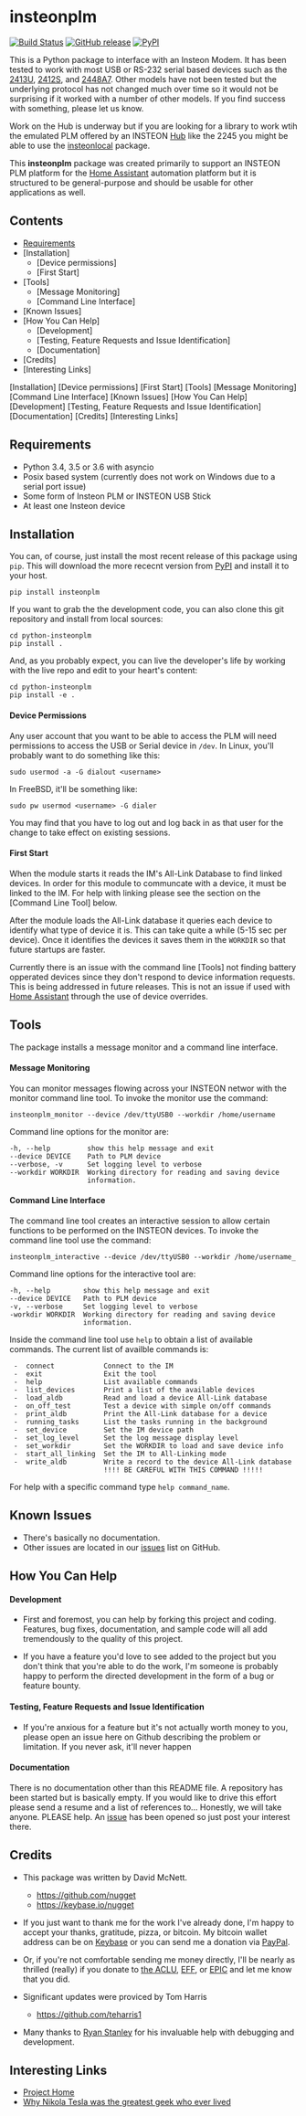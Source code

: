 # insteonplm

[![Build Status](https://travis-ci.org/nugget/python-insteonplm.svg?branch=master)](https://travis-ci.org/nugget/python-insteonplm)
[![GitHub release](https://img.shields.io/github/release/nugget/python-insteonplm.svg)](https://github.com/nugget/python-insteonplm/releases)
[![PyPI](https://img.shields.io/pypi/v/insteonplm.svg)](https://pypi.python.org/pypi/insteonplm)


This is a Python package to interface with an Insteon Modem. It has been tested
to work with most USB or RS-232 serial based devices such as the [2413U],
[2412S], and [2448A7].  Other models have not been tested but the underlying
protocol has not changed much over time so it would not be surprising if it
worked with a number of other models. If you find success with something,
please let us know.

Work on the Hub is underway but if you are looking for a library to work wtih
the emulated PLM offered by an INSTEON [Hub] like the 2245 you might be able to
use the [insteonlocal] package.

This **insteonplm** package was created primarily to support an INSTEON PLM
platform for the [Home Assistant] automation platform but it is structured
to be general-purpose and should be usable for other applications as well.

[Home Assistant]: https://home-assistant.io/
[2413U]: https://www.insteon.com/powerlinc-modem-usb
[2412S]: https://www.insteon.com/powerlinc-modem-serial
[2448A7]: http://www.insteon.com/usb-wireless-adapter
[Hub]: https://www.insteon.com/which-hub-are-you
[insteonlocal]: https://github.com/phareous/insteonlocal

## Contents
- [Requirements]
- [Installation]
    - [Device permissions]
    - [First Start]
- [Tools]
    - [Message Monitoring]
    - [Command Line Interface]
- [Known Issues]
- [How You Can Help]
    - [Development]
    - [Testing, Feature Requests and Issue Identification]
    - [Documentation]
- [Credits]
- [Interesting Links]

[Requirements]:#requirements
[Installation]
[Device permissions]
[First Start]
[Tools]
[Message Monitoring]
[Command Line Interface]
[Known Issues]
[How You Can Help]
[Development]
[Testing, Feature Requests and Issue Identification]
[Documentation]
[Credits]
[Interesting Links]

## Requirements

- Python 3.4, 3.5 or 3.6 with asyncio
- Posix based system (currently does not work on Windows due to a serial port
issue)
- Some form of Insteon PLM or INSTEON USB Stick
- At least one Insteon device

## Installation

You can, of course, just install the most recent release of this package using
`pip`.  This will download the more rececnt version from [PyPI] and install it
to your host.

[PyPI]: https://pypi.python.org/pypi/insteonplm

    pip install insteonplm

If you want to grab the the development code, you can also clone this git
repository and install from local sources:

	cd python-insteonplm
    pip install .

And, as you probably expect, you can live the developer's life by working with
the live repo and edit to your heart's content:

    cd python-insteonplm
	pip install -e .

#### Device Permissions

Any user account that you want to be able to access the PLM will need
permissions to access the USB or Serial device in `/dev`.  In Linux, you'll
probably want to do something like this:

    sudo usermod -a -G dialout <username>

In FreeBSD, it'll be something like:

	sudo pw usermod <username> -G dialer

You may find that you have to log out and log back in as that user for the
change to take effect on existing sessions.

#### First Start

When the module starts it reads the IM's All-Link Database to find linked
devices. In order for this module to communcate with a device, it must be
linked to the IM. For help with linking please see the section on the
[Command Line Tool] below.

After the module loads the All-Link database it queries each device to identify
what type of device it is. This can take quite a while (5-15 sec per
device). Once it identifies the devices it saves them in the `WORKDIR` so that
future startups are faster. 

Currently there is an issue with the command line [Tools] not finding battery
opperated devices since they don't respond to device information requests.
This is being addressed in future releases. This is not an issue if used with 
[Home Assistant] through the use of device overrides.

## Tools

The package installs a message monitor and a command line interface.   

#### Message Monitoring

You can monitor messages flowing across your INSTEON networ with the monitor
command line tool. To invoke the monitor use the command:

    insteonplm_monitor --device /dev/ttyUSB0 --workdir /home/username

Command line options for the monitor are:

    -h, --help         show this help message and exit
    --device DEVICE    Path to PLM device
    --verbose, -v      Set logging level to verbose
    --workdir WORKDIR  Working directory for reading and saving device
                       information.

#### Command Line Interface

The command line tool creates an interactive session to allow certain functions
to be performed on the INSTEON devices. To invoke the command line tool use the
command:

    insteonplm_interactive --device /dev/ttyUSB0 --workdir /home/username_

Command line options for the interactive tool are:

    -h, --help        show this help message and exit
    --device DEVICE   Path to PLM device
    -v, --verbose     Set logging level to verbose
    -workdir WORKDIR  Working directory for reading and saving device
                      information.

Inside the command line tool use `help` to obtain a list of available commands.
The current list of availble commands is:

     -  connect            Connect to the IM
     -  exit               Exit the tool
     -  help               List available commands
     -  list_devices       Print a list of the available devices
     -  load_aldb          Read and load a device All-Link database
     -  on_off_test        Test a device with simple on/off commands
     -  print_aldb         Print the All-Link database for a device
     -  running_tasks      List the tasks running in the background
     -  set_device         Set the IM device path
     -  set_log_level      Set the log message display level
     -  set_workdir        Set the WORKDIR to load and save device info
     -  start_all_linking  Set the IM to All-Linking mode
     -  write_aldb         Write a record to the device All-Link database
                           !!!! BE CAREFUL WITH THIS COMMAND !!!!!

For help with a specific command type `help command_name`.

## Known Issues

- There's basically no documentation.
- Other issues are located in our [issues] list on GitHub.

[issues]: https://github.com/nugget/python-insteonplm/issues

## How You Can Help

#### Development

- First and foremost, you can help by forking this project and coding.  Features,
  bug fixes, documentation, and sample code will all add tremendously to the
  quality of this project.

- If you have a feature you'd love to see added to the project but you don't
  think that you're able to do the work, I'm someone is probably happy to
  perform the directed development in the form of a bug or feature bounty.

#### Testing, Feature Requests and Issue Identification

- If you're anxious for a feature but it's not actually worth money to you,
  please open an issue here on Github describing the problem or limitation.  If
  you never ask, it'll never happen

#### Documentation

There is no documentation other than this README file. A repository has been
started but is basically empty. If you would like to drive this effort please
send a resume and a list of references to... Honestly, we will take anyone.
PLEASE help. An [issue](https://github.com/nugget/python-insteonplm/issues/23)
has been opened so just post your interest there.

## Credits

- This package was written by David McNett.
  - https://github.com/nugget
  - https://keybase.io/nugget

- If you just want to thank me for the work I've already done, I'm happy to
  accept your thanks, gratitude, pizza, or bitcoin.  My bitcoin wallet address
  can be on [Keybase](https://keybase.io/nugget) or you can send me a donation
  via [PayPal](https://www.paypal.me/macnugget).
  
- Or, if you're not comfortable sending me money directly, I'll be nearly as
  thrilled (really) if you donate to [the
  ACLU](https://action.aclu.org/donate-aclu),
  [EFF](https://supporters.eff.org/donate/), or [EPIC](https://epic.org) and
  let me know that you did.
  
- Significant updates were proviced by Tom Harris
  - https://github.com/teharris1

- Many thanks to [Ryan Stanley](https://github.com/rstanley75) for his
  invaluable help with debugging and development.

## Interesting Links

- [Project Home](https://github.com/nugget/python-insteonplm)
- [Why Nikola Tesla was the greatest geek who ever lived](http://theoatmeal.com/comics/tesla)
